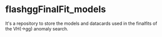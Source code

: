 # flashggFinalFit_models

It's a repository to store the models and datacards used in the finalfits of the VH(->gg) anomaly search.